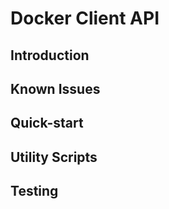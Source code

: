 # Docker Client API

## Introduction

## Known Issues

## Quick-start

## Utility Scripts

## Testing